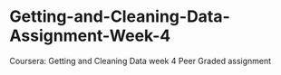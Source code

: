 # Getting-and-Cleaning-Data-Assignment-Week-4
Coursera: Getting and Cleaning Data week 4 Peer Graded assignment
